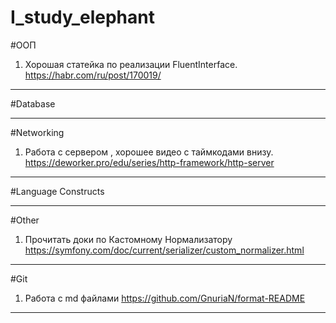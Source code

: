 # I_study_elephant


#ООП
1. Хорошая статейка по реализации FluentInterface.
https://habr.com/ru/post/170019/
---

#Database


---

#Networking
1. Работа с сервером , хорошее видео с таймкодами внизу.
https://deworker.pro/edu/series/http-framework/http-server
---

#Language Constructs


---

#Other
1. Прочитать доки по Кастомному Нормализатору
https://symfony.com/doc/current/serializer/custom_normalizer.html
---

#Git
1. Работа с md файлами
https://github.com/GnuriaN/format-README
---
